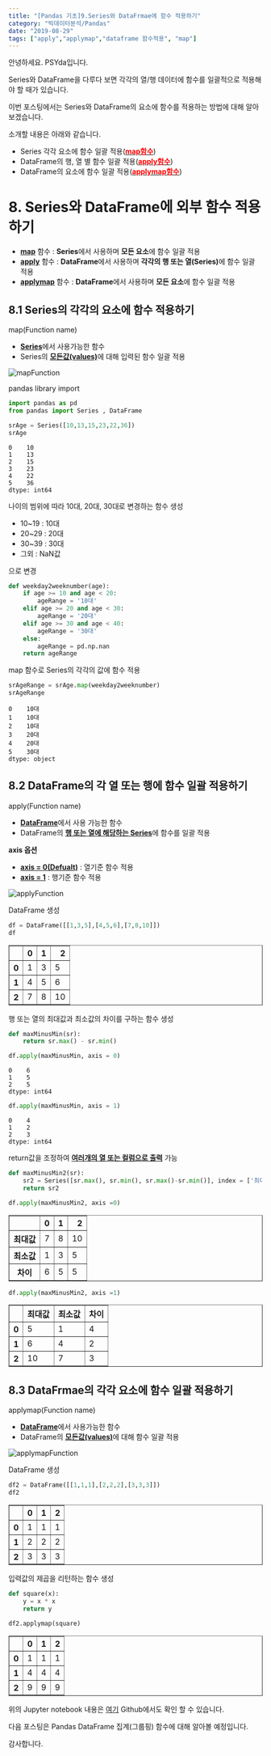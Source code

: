 ```yaml
---
title: "[Pandas 기초]9.Series와 DataFrmae에 함수 적용하기"   
category: "빅데이터분석/Pandas"  
date: "2019-08-29"  
tags: ["apply","applymap","dataframe 함수적용", "map"]  
---
```


안녕하세요. PSYda입니다.

Series와 DataFrame을 다루다 보면 각각의 열/행 데이터에 함수를 일괄적으로 적용해야 할 때가 있습니다. 

이번 포스팅에서는 Series와 DataFrame의 요소에 함수를 적용하는 방법에 대해 알아보겠습니다.

소개할 내용은 아래와 같습니다.

<div id = "summary">
<ul>
<li>Series 각각 요소에 함수 일괄 적용(<strong><u><span style = "color:red">map함수</span></u></strong>) </li>
<li>DataFrame의 행, 열 별 함수 일괄 적용(<strong><u><span style = "color:red">apply함수</span></u></strong>)</li>
<li>DataFrame의 요소에 함수 일괄 적용(<strong><u><span style = "color:red">applymap함수</span></u></strong>)</li>
</ul>
</div>

# 8. Series와 DataFrame에 외부 함수 적용하기

- <strong><u>map</u></strong> 함수 : <strong>Series</strong>에서 사용하며 <strong>모든 요소</strong>에 함수 일괄 적용
- <strong><u>apply</u></strong> 함수 : <strong>DataFrame</strong>에서 사용하며 <strong>각각의 행 또는 열(Series)</strong>에 함수 일괄 적용
- <strong><u>applymap</u></strong> 함수 : <strong>DataFrame</strong>에서 사용하며 <strong>모든 요소</strong>에 함수 일괄 적용

## 8.1 Series의 각각의 요소에 함수 적용하기

<span class = "hlblock">map(Function name)</span>

- <strong><u>Series</u></strong>에서 사용가능한 함수
- Series의 <strong><u>모든값(values)</u></strong>에 대해 입력된 함수 일괄 적용
<div class = "CenterImg">
<img src = "./img/mapFunction.jpg" alt="mapFunction" />
</div>

pandas library import


```python
import pandas as pd
from pandas import Series , DataFrame
```


```python
srAge = Series([10,13,15,23,22,36])
srAge
```




    0    10
    1    13
    2    15
    3    23
    4    22
    5    36
    dtype: int64



나이의 범위에 따라 10대, 20대, 30대로 변경하는 함수 생성

- 10~19 : 10대
- 20~29 : 20대
- 30~39 : 30대
- 그외 : NaN값

으로 변경


```python
def weekday2weeknumber(age):
    if age >= 10 and age < 20:
        ageRange = '10대'
    elif age >= 20 and age < 30:
        ageRange = '20대'
    elif age >= 30 and age < 40:
        ageRange = '30대'
    else:
        ageRange = pd.np.nan
    return ageRange
```

map 함수로 Series의 각각의 값에 함수 적용


```python
srAgeRange = srAge.map(weekday2weeknumber)
srAgeRange
```




    0    10대
    1    10대
    2    10대
    3    20대
    4    20대
    5    30대
    dtype: object



## 8.2 DataFrame의 각 열 또는 행에 함수 일괄 적용하기

<span class ="hlblock">apply(Function name)</span>

- <strong><u>DataFrame</u></strong>에서 사용 가능한 함수
- DataFrame의 <strong><u>행 또는 열에 해당하는 Series</u></strong>에 함수를 일괄 적용

<strong>axis 옵션</strong>

- <strong><u>axis = 0(Defualt)</u></strong> : 열기준 함수 적용
- <strong><u>axis = 1</u></strong> : 행기준 함수 적용
<div class = "CenterImg">
<img src = "./img/applyFunction.jpg" alt="applyFunction" />
</div>

DataFrame 생성


```python
df = DataFrame([[1,3,5],[4,5,6],[7,8,10]])
df
```




<div>
<style scoped>
    .dataframe tbody tr th:only-of-type {
        vertical-align: middle;
    }

    .dataframe tbody tr th {
        vertical-align: top;
    }

    .dataframe thead th {
        text-align: right;
    }
</style>
<table border="1" class="dataframe">
  <thead>
    <tr style="text-align: right;">
      <th></th>
      <th>0</th>
      <th>1</th>
      <th>2</th>
    </tr>
  </thead>
  <tbody>
    <tr>
      <th>0</th>
      <td>1</td>
      <td>3</td>
      <td>5</td>
    </tr>
    <tr>
      <th>1</th>
      <td>4</td>
      <td>5</td>
      <td>6</td>
    </tr>
    <tr>
      <th>2</th>
      <td>7</td>
      <td>8</td>
      <td>10</td>
    </tr>
  </tbody>
</table>
</div>



행 또는 열의 최대값과 최소값의 차이를 구하는 함수 생성


```python
def maxMinusMin(sr):
    return sr.max() - sr.min()
```


```python
df.apply(maxMinusMin, axis = 0)
```




    0    6
    1    5
    2    5
    dtype: int64




```python
df.apply(maxMinusMin, axis = 1)
```




    0    4
    1    2
    2    3
    dtype: int64



return값을 조정하여 <strong><u>여러개의 열 또는 컬럼으로 출력</u></strong> 가능


```python
def maxMinusMin2(sr):
    sr2 = Series([sr.max(), sr.min(), sr.max()-sr.min()], index = ['최대값','최소값','차이'])
    return sr2
```


```python
df.apply(maxMinusMin2, axis =0)
```




<div>
<style scoped>
    .dataframe tbody tr th:only-of-type {
        vertical-align: middle;
    }

    .dataframe tbody tr th {
        vertical-align: top;
    }

    .dataframe thead th {
        text-align: right;
    }
</style>
<table border="1" class="dataframe">
  <thead>
    <tr style="text-align: right;">
      <th></th>
      <th>0</th>
      <th>1</th>
      <th>2</th>
    </tr>
  </thead>
  <tbody>
    <tr>
      <th>최대값</th>
      <td>7</td>
      <td>8</td>
      <td>10</td>
    </tr>
    <tr>
      <th>최소값</th>
      <td>1</td>
      <td>3</td>
      <td>5</td>
    </tr>
    <tr>
      <th>차이</th>
      <td>6</td>
      <td>5</td>
      <td>5</td>
    </tr>
  </tbody>
</table>
</div>




```python
df.apply(maxMinusMin2, axis =1)
```




<div>
<style scoped>
    .dataframe tbody tr th:only-of-type {
        vertical-align: middle;
    }

    .dataframe tbody tr th {
        vertical-align: top;
    }

    .dataframe thead th {
        text-align: right;
    }
</style>
<table border="1" class="dataframe">
  <thead>
    <tr style="text-align: right;">
      <th></th>
      <th>최대값</th>
      <th>최소값</th>
      <th>차이</th>
    </tr>
  </thead>
  <tbody>
    <tr>
      <th>0</th>
      <td>5</td>
      <td>1</td>
      <td>4</td>
    </tr>
    <tr>
      <th>1</th>
      <td>6</td>
      <td>4</td>
      <td>2</td>
    </tr>
    <tr>
      <th>2</th>
      <td>10</td>
      <td>7</td>
      <td>3</td>
    </tr>
  </tbody>
</table>
</div>



## 8.3 DataFrmae의 각각 요소에 함수 일괄 적용하기

<span class = "hlblock">applymap(Function name)</span>

- <strong><u>DataFrame</u></strong>에서 사용가능한 함수
- DataFrame의 <strong><u>모든값(values)</u></strong>에 대해 함수 일괄 적용

<div class = "CenterImg">
<img src = "./img/applymapFunction.jpg" alt="applymapFunction" />
</div>

DataFrame 생성


```python
df2 = DataFrame([[1,1,1],[2,2,2],[3,3,3]])
df2
```




<div>
<style scoped>
    .dataframe tbody tr th:only-of-type {
        vertical-align: middle;
    }

    .dataframe tbody tr th {
        vertical-align: top;
    }

    .dataframe thead th {
        text-align: right;
    }
</style>
<table border="1" class="dataframe">
  <thead>
    <tr style="text-align: right;">
      <th></th>
      <th>0</th>
      <th>1</th>
      <th>2</th>
    </tr>
  </thead>
  <tbody>
    <tr>
      <th>0</th>
      <td>1</td>
      <td>1</td>
      <td>1</td>
    </tr>
    <tr>
      <th>1</th>
      <td>2</td>
      <td>2</td>
      <td>2</td>
    </tr>
    <tr>
      <th>2</th>
      <td>3</td>
      <td>3</td>
      <td>3</td>
    </tr>
  </tbody>
</table>
</div>



입력값의 제곱을 리턴하는 함수 생성


```python
def square(x):
    y = x * x
    return y
```


```python
df2.applymap(square)
```




<div>
<style scoped>
    .dataframe tbody tr th:only-of-type {
        vertical-align: middle;
    }

    .dataframe tbody tr th {
        vertical-align: top;
    }

    .dataframe thead th {
        text-align: right;
    }
</style>
<table border="1" class="dataframe">
  <thead>
    <tr style="text-align: right;">
      <th></th>
      <th>0</th>
      <th>1</th>
      <th>2</th>
    </tr>
  </thead>
  <tbody>
    <tr>
      <th>0</th>
      <td>1</td>
      <td>1</td>
      <td>1</td>
    </tr>
    <tr>
      <th>1</th>
      <td>4</td>
      <td>4</td>
      <td>4</td>
    </tr>
    <tr>
      <th>2</th>
      <td>9</td>
      <td>9</td>
      <td>9</td>
    </tr>
  </tbody>
</table>
</div>



위의 Jupyter notebook 내용은 [여기](https://github.com/psyssai/PandasBasic/blob/master/PandasBasic_8_Pandas_apply_function.ipynb) Github에서도 확인 할 수 있습니다.

다음 포스팅은 Pandas DataFrame 집계(그룹핑) 함수에 대해 알아볼 예정입니다.

감사합니다.
